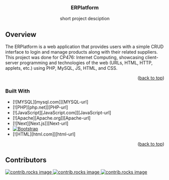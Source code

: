 <a id="readme-top"></a>
<div align="center">
  <h3 align="center">ERPlatform</h3>
  <p align="center">
    short project desciption
  </p>
</div>

## Overview
The ERPlatform is a web application that provides users with a simple CRUD interface to login and manage products along with their related suppliers. This project was done for CP476: Internet Computing, showcasing client-server programming and technologies of the web (URLs, HTML, HTTP, applets, etc.) using PHP, MySQL, JS, HTML, and CSS.

<p align="right">(<a href="#readme-top">back to top</a>)</p>

### Built With
* [![MYSQL][mysql.com]][MYSQL-url]
* [![PHP][php.net]][PHP-url]
* [![JavaScript][JavaScript.com]][JavaScript-url]
* [![Apache][Apache.org]][Apache-url]
* [![Next][Next.js]][Next-url]
* [![Bootstrap][Bootstrap.com]][Bootstrap-url]
* [![HTML][html.com]][html-url]

<p align="right">(<a href="#readme-top">back to top</a>)</p>

<!-- CONTRIBUTING -->
## Contributors
<a href="https://github.com/github_username/repo_name/graphs/contributors">
  <img src="https://contrib.rocks/image?repo=github_username/repo_name" alt="contrib.rocks image" />
</a>
<a href="https://github.com/github_username/repo_name/graphs/contributors">
  <img src="https://contrib.rocks/image?repo=github_username/repo_name" alt="contrib.rocks image" />
</a>
<a href="https://github.com/github_username/repo_name/graphs/contributors">
  <img src="https://contrib.rocks/image?repo=github_username/repo_name" alt="contrib.rocks image" />
</a>

<!-- MARKDOWN LINKS & IMAGES -->
<!-- https://www.markdownguide.org/basic-syntax/#reference-style-links -->
[Bootstrap.com]: https://img.shields.io/badge/Bootstrap-563D7C?style=for-the-badge&logo=bootstrap&logoColor=white
[Bootstrap-url]: https://getbootstrap.com
